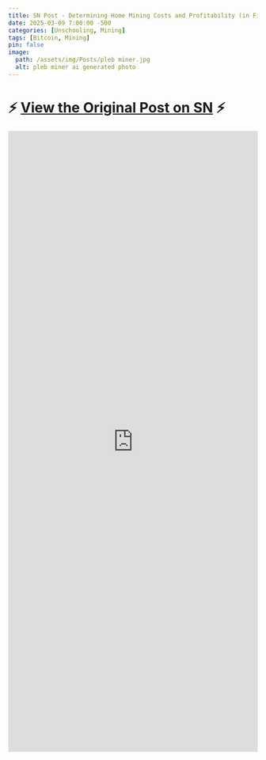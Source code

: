 ```yaml
---
title: SN Post - Determining Home Mining Costs and Profitability (in Fiat terms)
date: 2025-03-09 7:00:00 -500
categories: [Unschooling, Mining]
tags: [Bitcoin, Mining]
pin: false
image:
  path: /assets/img/Posts/pleb miner.jpg
  alt: pleb miner ai generated photo
---
```


# ⚡ [View the Original Post on SN](https://stacker.news/items/911262) ⚡  

<style>
  .responsive-iframe-container {
    position: relative;
    width: 100%;
    padding-top: 130%;
    min-height: 600px;
  }

  .responsive-iframe-container iframe {
    position: absolute;
    top: 0;
    left: 0;
    width: 100%;
    height: 100%;
    border: 0;
  }
</style>

<div class="responsive-iframe-container">
<iframe src='https://btcpay.theunschooled.net/apps/3KL9HmXK87t4JuSKEGLqsnBDWUHA/pos' style='max-width: 100%; border: 0;'></iframe>{: .center } 